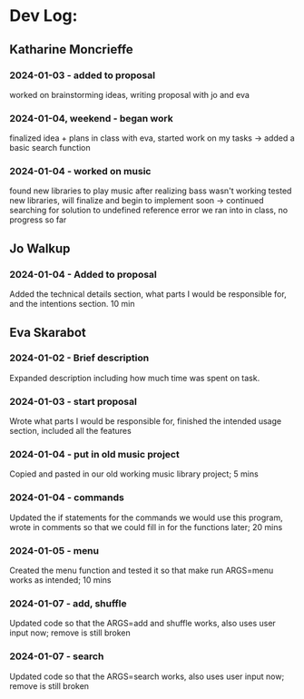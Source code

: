 # Dev Log:

## Katharine Moncrieffe

### 2024-01-03 - added to proposal
worked on brainstorming ideas, writing proposal with jo and eva

### 2024-01-04, weekend - began work
finalized idea + plans in class with eva, started work on my tasks
-> added a basic search function

### 2024-01-04 - worked on music
found new libraries to play music after realizing bass wasn't working
tested new libraries, will finalize and begin to implement soon
-> continued searching for solution to undefined reference error we ran into in class, no progress so far

## Jo Walkup

### 2024-01-04 - Added to proposal
Added the technical details section, what parts I would be responsible for, and the intentions section. 10 min

## Eva Skarabot

### 2024-01-02 - Brief description
Expanded description including how much time was spent on task.

### 2024-01-03 - start proposal
Wrote what parts I would be responsible for, finished the intended usage section, included all the features

### 2024-01-04 - put in old music project
Copied and pasted in our old working music library project; 5 mins

### 2024-01-04 - commands
Updated the if statements for the commands we would use this program, wrote in comments so that we could fill in for the functions later; 20 mins

### 2024-01-05 - menu
Created the menu function and tested it so that make run ARGS=menu works as intended; 10 mins

### 2024-01-07 - add, shuffle
Updated code so that the ARGS=add and shuffle works, also uses user input now; remove is still broken

### 2024-01-07 - search
Updated code so that the ARGS=search works, also uses user input now; remove is still broken
